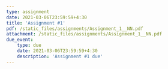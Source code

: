 ```yaml
---
type: assignment
date: 2021-03-06T23:59:59+4:30
title: 'Assignment #1'
pdf: /static_files/assignments/Assignment_1__NN.pdf
attachment: /static_files/assignments/Assignment_1__NN.pdf
due_event: 
    type: due
    date: 2021-03-06T23:59:59+4:30
    description: 'Assignment #1 due'
---
```

